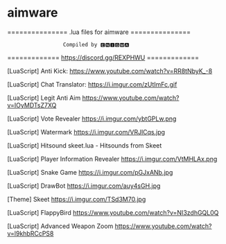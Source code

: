 # aimware
=============== .lua files for aimware ===============

                      Compiled by 🅴🅽🅸🅶🅼🅰

============= https://discord.gg/REXPHWU =============

[LuaScript] Anti Kick: 
https://www.youtube.com/watch?v=RR8tNbyK_-8

[LuaScript] Chat Translator:
https://i.imgur.com/zUtImFc.gif

[LuaScript] Legit Anti Aim
https://www.youtube.com/watch?v=IOyMDTsZ7XQ

[LuaScript] Vote Revealer
https://i.imgur.com/ybtGPLw.png

[LuaScript] Watermark
https://i.imgur.com/VRJlCqs.jpg

[LuaScript] Hitsound skeet.lua - Hitsounds from Skeet

[LuaScript] Player Information Revealer
https://i.imgur.com/VtMHLAx.png

[LuaScript] Snake Game
https://i.imgur.com/pGJxANb.jpg

[LuaScript] DrawBot
https://i.imgur.com/auy4sGH.jpg

[Theme] Skeet
https://i.imgur.com/TSd3M70.jpg

[LuaScript] FlappyBird
https://www.youtube.com/watch?v=NI3zdhGQL0Q

[LuaScript] Advanced Weapon Zoom
https://www.youtube.com/watch?v=l9khbRCcPS8
